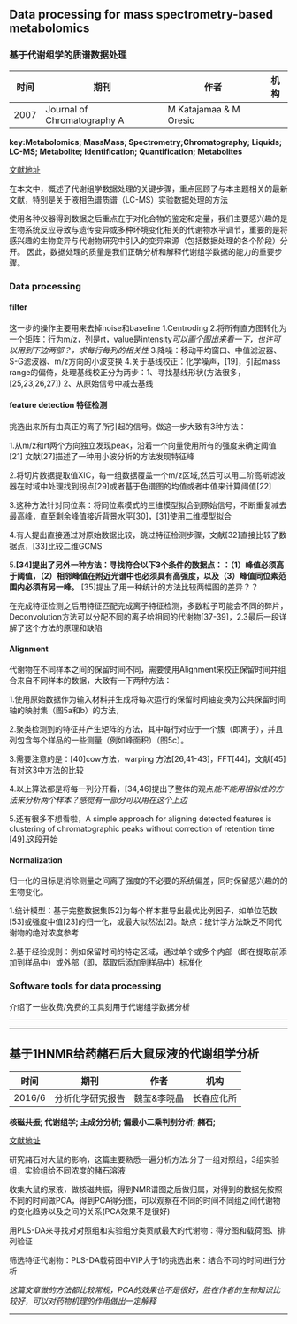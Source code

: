 ## Data processing for mass spectrometry-based metabolomics
### 基于代谢组学的质谱数据处理

时间 | 期刊 | 作者 | 机构
-|-|-|-
2007 |Journal of Chromatography A|M Katajamaa & M Oresic | |

**key:Metabolomics; MassMass; Spectrometry;Chromatography; Liquids; LC-MS; Metabolite; Identification; Quantification; Metabolites**

[文献地址](http://xueshu.baidu.com/s?wd=paperuri%3A%28bc76c4208bc32d39d026c9e02fef3732%29&filter=sc_long_sign&tn=SE_xueshusource_2kduw22v&sc_vurl=http%3A%2F%2Fwww.sciencedirect.com%2Fscience%2Farticle%2Fpii%2FS0021967307006966&ie=utf-8&sc_us=8005351090699222897)

在本文中，概述了代谢组学数据处理的关键步骤，重点回顾了与本主题相关的最新文献，特别是关于液相色谱质谱（LC-MS）实验数据处理的方法

使用各种仪器得到数据之后重点在于对化合物的鉴定和定量，我们主要感兴趣的是生物系统反应导致与遗传变异或多种环境变化相关的代谢物水平调节，重要的是将感兴趣的生物变异与代谢物研究中引入的变异来源（包括数据处理的各个阶段）分开。 因此，数据处理的质量是我们正确分析和解释代谢组学数据的能力的重要步骤。

### Data processing

#### filter

这一步的操作主要用来去掉noise和baseline
1.Centroding
2.将所有直方图转化为一个矩阵：行为m/z，列是rt，value是intensity*可以画个图出来看一下，也许可以用到下边两部？，求每行每列的相关性* 
3.降噪：移动平均窗口、中值滤波器、S-G滤波器、m/z方向的小波变换
4.关于基线校正：化学噪声，[19]，引起mass range的偏倚，处理基线校正分为两步：1、寻找基线形状(方法很多，[25,23,26,27]) 2、从原始信号中减去基线
#### feature detection 特征检测

挑选出来所有由真正的离子所引起的信号。做这一步大致有3种方法： 

1.从m/z和rt两个方向独立发现peak，沿着一个向量使用所有的强度来确定阈值[21]  文献[27]描述了一种用小波分析的方法发现特征峰

2.将切片数据提取值XIC，每一组数据覆盖一个m/z区域,然后可以用二阶高斯滤波器在时域中处理找到拐点[29]或者基于色谱图的均值或者中值来计算阈值[22]

3.这种方法针对同位素：将同位素模式的三维模型拟合到原始信号，不断重复减去最高峰，直至剩余峰值接近背景水平[30]，[31]使用二维模型拟合

4.有人提出直接通过对原始数据比较，跳过特征检测步骤，文献[32]直接比较了数据点，[33]比较二维GCMS

5.**[34]提出了另外一种方法：寻找符合以下3个条件的数据点：：（1）峰值必须高于阈值，（2）相邻峰值在附近光谱中也必须具有高强度，以及（3）峰值同位素范围内必须有另一峰。** [35]提出了用一种统计的方法比较两幅图的差异？？

在完成特征检测之后用特征匹配完成离子特征检测，多数粒子可能会不同的碎片，Deconvolution方法可以分配不同的离子给相同的代谢物[37-39]，2.3最后一段详解了这个方法的原理和缺陷

#### Alignment 

代谢物在不同样本之间的保留时间不同，需要使用Alignment来校正保留时间并组合来自不同样本的数据，大致有一下两种方法：

1.使用原始数据作为输入材料并生成将每次运行的保留时间轴变换为公共保留时间轴的映射集（图5a和b）的方法，

2.聚类检测到的特征并产生矩阵的方法，其中每行对应于一个簇（即离子），并且列包含每个样品的一些测量（例如峰面积）（图5c）。

3.需要注意的是：[40]cow方法，warping 方法[26,41-43]，FFT[44]，文献[45]有对这3中方法的比较

4.以上算法都是将每一列分开看，[34,46]提出了整体的观点*能不能用相似性的方法来分析两个样本？感觉有一部分可以用在这个上边*

5.还有很多不想看啦，A simple approach for aligning detected features is clustering of chromatographic peaks without correction of retention time [49].这段开始

#### Normalization

归一化的目标是消除测量之间离子强度的不必要的系统偏差，同时保留感兴趣的的生物变化。

1.统计模型：基于完整数据集[52]为每个样本推导出最优比例因子，如单位范数[53]或强度中值[23]的归一化，或最大似然法[2]。缺点：统计学方法缺乏不同代谢物的绝对浓度参考

2.基于经验规则：例如保留时间的特定区域，通过单个或多个内部（即在提取前添加到样品中）或外部（即，萃取后添加到样品中）标准化

### Software tools for data processing

介绍了一些收费/免费的工具刻用于代谢组学数据分析

***
***

## 基于1HNMR给药赭石后大鼠尿液的代谢组学分析

时间 | 期刊 | 作者 | 机构
-|-|-|-
2016/6 | 分析化学研究报告 | 魏莹&李晓晶|长春应化所

**核磁共振; 代谢组学; 主成分分析; 偏最小二乘判别分析; 赭石;**

[文献地址](http://xueshu.baidu.com/s?wd=+%E5%9F%BA%E4%BA%8E1HNMR%E7%BB%99%E8%8D%AF%E8%B5%AD%E7%9F%B3%E5%90%8E%E5%A4%A7%E9%BC%A0%E5%B0%BF%E6%B6%B2%E7%9A%84%E4%BB%A3%E8%B0%A2%E7%BB%84%E5%AD%A6%E5%88%86%E6%9E%90&tn=SE_baiduxueshu_c1gjeupa&cl=3&ie=utf-8&bs=journaluri%3A%28dff5e349c2cf161b%29+%E3%80%8AJournal+of+Chromatography+A%E3%80%8B&f=8&rsv_bp=1&rsv_sug2=1&sc_f_para=sc_tasktype%3D%7BfirstSimpleSearch%7D)

研究赭石对大鼠的影响，这篇主要熟悉一遍分析方法:分了一组对照组，3组实验组，实验组给不同浓度的赭石溶液

收集大鼠的尿液，做核磁共振，得到NMR谱图之后做归属，对得到的数据先按照不同的时间做PCA，得到PCA得分图，可以观察在不同的时间不同组之间代谢物的变化趋势以及之间的关系(PCA效果不是很好)

用PLS-DA来寻找对对照组和实验组分类贡献最大的代谢物：得分图和载荷图、排列验证

筛选特征代谢物：PLS-DA载荷图中VIP大于1的挑选出来：结合不同的时间进行分析

*这篇文章做的方法都比较常规，PCA的效果也不是很好，胜在作者的生物知识比较好，可以对药物机理的作用做出一定解释*
***